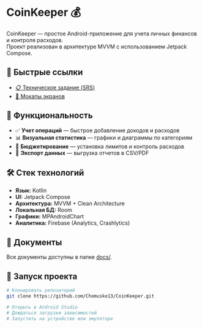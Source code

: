# CoinKeeper 💰

CoinKeeper — простое Android-приложение для учета личных финансов и контроля расходов.  
Проект реализован в архитектуре MVVM с использованием Jetpack Compose.

## 🔗 Быстрые ссылки

- [📋 Техническое задание (SRS)](docs/SRS.md)
- [🎨 Мокапы экранов](docs/mockups)

## 📱 Функциональность

- ✅ **Учет операций** — быстрое добавление доходов и расходов
- 📊 **Визуальная статистика** — графики и диаграммы по категориям
- 💸 **Бюджетирование** — установка лимитов и контроль расходов
- 📁 **Экспорт данных** — выгрузка отчетов в CSV/PDF

## 🛠️ Стек технологий

- **Язык:** Kotlin
- **UI:** Jetpack Compose
- **Архитектура:** MVVM + Clean Architecture
- **Локальная БД:** Room
- **Графики:** MPAndroidChart
- **Аналитика:** Firebase (Analytics, Crashlytics)

## 📄 Документы

Все документы доступны в папке [docs/](docs/).

## 🧪 Запуск проекта

```bash
# Клонировать репозиторий
git clone https://github.com/Chomuske13/CoinKeeper.git

# Открыть в Android Studio
# Дождаться загрузки зависимостей
# Запустить на устройстве или эмуляторе



